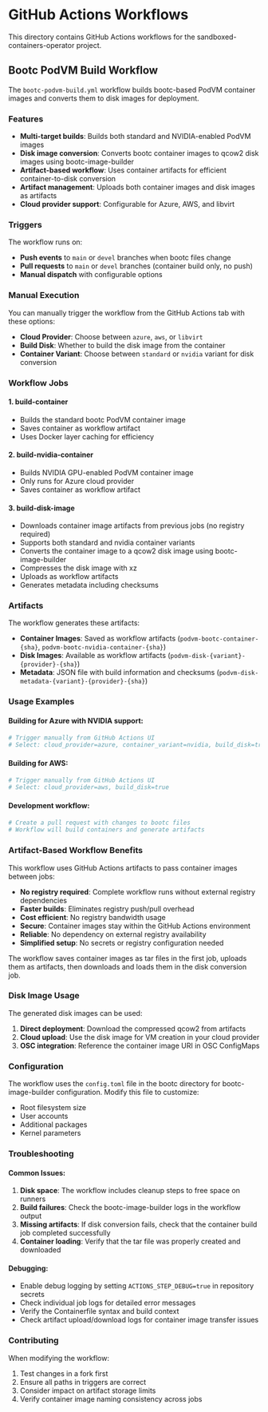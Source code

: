# GitHub Actions Workflows

This directory contains GitHub Actions workflows for the sandboxed-containers-operator project.

## Bootc PodVM Build Workflow

The `bootc-podvm-build.yml` workflow builds bootc-based PodVM container images and converts them to disk images for deployment.

### Features

- **Multi-target builds**: Builds both standard and NVIDIA-enabled PodVM images
- **Disk image conversion**: Converts bootc container images to qcow2 disk images using bootc-image-builder
- **Artifact-based workflow**: Uses container artifacts for efficient container-to-disk conversion
- **Artifact management**: Uploads both container images and disk images as artifacts
- **Cloud provider support**: Configurable for Azure, AWS, and libvirt

### Triggers

The workflow runs on:
- **Push events** to `main` or `devel` branches when bootc files change
- **Pull requests** to `main` or `devel` branches (container build only, no push)
- **Manual dispatch** with configurable options

### Manual Execution

You can manually trigger the workflow from the GitHub Actions tab with these options:

- **Cloud Provider**: Choose between `azure`, `aws`, or `libvirt`
- **Build Disk**: Whether to build the disk image from the container
- **Container Variant**: Choose between `standard` or `nvidia` variant for disk conversion



### Workflow Jobs

#### 1. build-container
- Builds the standard bootc PodVM container image
- Saves container as workflow artifact
- Uses Docker layer caching for efficiency

#### 2. build-nvidia-container
- Builds NVIDIA GPU-enabled PodVM container image
- Only runs for Azure cloud provider
- Saves container as workflow artifact

#### 3. build-disk-image
- Downloads container image artifacts from previous jobs (no registry required)
- Supports both standard and nvidia container variants
- Converts the container image to a qcow2 disk image using bootc-image-builder
- Compresses the disk image with xz
- Uploads as workflow artifacts
- Generates metadata including checksums

### Artifacts

The workflow generates these artifacts:

- **Container Images**: Saved as workflow artifacts (`podvm-bootc-container-{sha}`, `podvm-bootc-nvidia-container-{sha}`)
- **Disk Images**: Available as workflow artifacts (`podvm-disk-{variant}-{provider}-{sha}`)
- **Metadata**: JSON file with build information and checksums (`podvm-disk-metadata-{variant}-{provider}-{sha}`)

### Usage Examples

#### Building for Azure with NVIDIA support:
```bash
# Trigger manually from GitHub Actions UI
# Select: cloud_provider=azure, container_variant=nvidia, build_disk=true
```

#### Building for AWS:
```bash
# Trigger manually from GitHub Actions UI  
# Select: cloud_provider=aws, build_disk=true
```

#### Development workflow:
```bash
# Create a pull request with changes to bootc files
# Workflow will build containers and generate artifacts
```

### Artifact-Based Workflow Benefits

This workflow uses GitHub Actions artifacts to pass container images between jobs:

- **No registry required**: Complete workflow runs without external registry dependencies
- **Faster builds**: Eliminates registry push/pull overhead
- **Cost efficient**: No registry bandwidth usage
- **Secure**: Container images stay within the GitHub Actions environment
- **Reliable**: No dependency on external registry availability
- **Simplified setup**: No secrets or registry configuration needed

The workflow saves container images as tar files in the first job, uploads them as artifacts, then downloads and loads them in the disk conversion job.

### Disk Image Usage

The generated disk images can be used:

1. **Direct deployment**: Download the compressed qcow2 from artifacts
2. **Cloud upload**: Use the disk image for VM creation in your cloud provider
3. **OSC integration**: Reference the container image URI in OSC ConfigMaps

### Configuration

The workflow uses the `config.toml` file in the bootc directory for bootc-image-builder configuration. Modify this file to customize:

- Root filesystem size
- User accounts
- Additional packages
- Kernel parameters

### Troubleshooting

#### Common Issues:

1. **Disk space**: The workflow includes cleanup steps to free space on runners
2. **Build failures**: Check the bootc-image-builder logs in the workflow output
3. **Missing artifacts**: If disk conversion fails, check that the container build job completed successfully
4. **Container loading**: Verify that the tar file was properly created and downloaded

#### Debugging:

- Enable debug logging by setting `ACTIONS_STEP_DEBUG=true` in repository secrets
- Check individual job logs for detailed error messages
- Verify the Containerfile syntax and build context
- Check artifact upload/download logs for container image transfer issues

### Contributing

When modifying the workflow:

1. Test changes in a fork first
2. Ensure all paths in triggers are correct
3. Consider impact on artifact storage limits
4. Verify container image naming consistency across jobs
